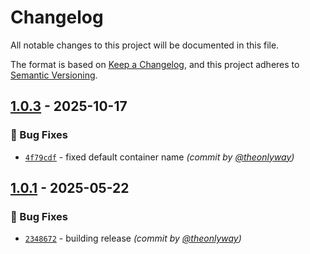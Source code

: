 # Changelog
All notable changes to this project will be documented in this file.

The format is based on [Keep a Changelog](https://keepachangelog.com/en/1.0.0/),
and this project adheres to [Semantic Versioning](https://semver.org/spec/v2.0.0.html).

## [1.0.3] - 2025-10-17
### :bug: Bug Fixes
- [`4f79cdf`](https://github.com/theonlyway/recycler/commit/4f79cdf9f273b0ea1abc75dccc129de839a51441) - fixed default container name *(commit by [@theonlyway](https://github.com/theonlyway))*


## [1.0.1] - 2025-05-22
### :bug: Bug Fixes
- [`2348672`](https://github.com/theonlyway/recycler/commit/2348672a791b5f7040deab73a47749b8afbc9f54) - building release *(commit by [@theonlyway](https://github.com/theonlyway))*


[1.0.1]: https://github.com/theonlyway/recycler/compare/v1.0.0...1.0.1
[1.0.3]: https://github.com/theonlyway/recycler/compare/1.0.2...1.0.3
